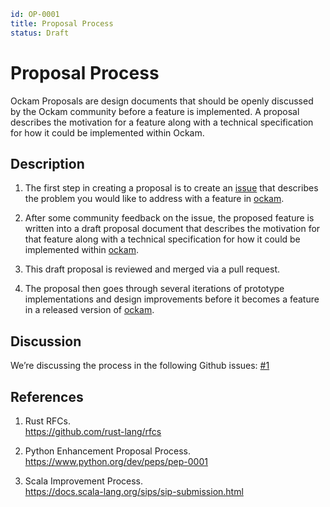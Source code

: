 ```yaml
id: OP-0001
title: Proposal Process
status: Draft
```

# Proposal Process

Ockam Proposals are design documents that should be openly discussed by the Ockam community
before a feature is implemented. A proposal describes the motivation for a feature along with
a technical specification for how it could be implemented within Ockam.

## Description

1. The first step in creating a proposal is to create an [issue][issues] that describes the
problem you would like to address with a feature in [ockam][ockam].

2. After some community feedback on the issue, the proposed feature is written into a draft
proposal document that describes the motivation for that feature along with a technical
specification for how it could be implemented within [ockam][ockam].

3. This draft proposal is reviewed and merged via a pull request.

4. The proposal then goes through several iterations of prototype implementations and
design improvements before it becomes a feature in a released version of [ockam][ockam].

## Discussion

We’re discussing the process in the following Github issues: [#1](https://github.com/ockam-network/proposals/issues/1)

## References

1. <span id="reference-1"></span>Rust RFCs. <br/>
https://github.com/rust-lang/rfcs

2. <span id="reference-2"></span>Python Enhancement Proposal Process. <br/>
https://www.python.org/dev/peps/pep-0001

3. <span id="reference-3"></span>Scala Improvement Process. <br/>
https://docs.scala-lang.org/sips/sip-submission.html

[issues]: https://github.com/ockam-network/proposals/issues
[ockam]: https://github.com/ockam-network/ockam
